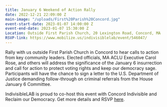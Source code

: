 ```yaml
---
title: January 6 Weekend of Action Rally
date: 2022-12-21 22:09:00 Z
main-image: "/uploads/First%20Parish%20Concord.jpg"
event-start-date: 2023-01-07 14:00:00 Z
event-end-date: 2023-01-07 15:30:00 Z
Location: Outside First Parish Church, 20 Lexington Road, Concord, MA
RSVP-link: https://www.mobilize.us/indivisiblelab/event/546047/
---
```


Rally with us outside First Parish Church in Concord to hear calls to action from key community leaders. Elected officials, MA ACLU Executive  Carol Rose, and others will address the significance of the January 6 insurrection and call for action to protect voting rights and keep our democracy sage. Participants will have the chance to sign a letter to the U.S. Department of Justice demanding follow-through on criminal referrals from the House January 6 Committee.

IndivisibleLAB is proud to co-host this event with Concord Indivisible and Reclaim our Democracy. Get more details and RSVP [here](https://www.mobilize.us/indivisiblelab/event/546047/).